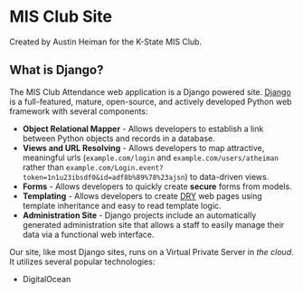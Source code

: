 # MIS Club Site

Created by Austin Heiman for the K-State MIS Club.

## What is Django?

The MIS Club Attendance web application is a Django powered site. [Django](https://www.djangoproject.com/) is a full-featured, mature, open-source, and actively developed Python web framework with several components:

- **Object Relational Mapper** - Allows developers to establish a link between Python objects and records in a database.
- **Views and URL Resolving** - Allows developers to map attractive, meaningful urls (`example.com/login` and `example.com/users/atheiman` rather than `example.com/Login.event?token=1n1u23ibsdf0&id=adf8b%89%78%23ajsn`) to data-driven views.
- **Forms** - Allows developers to quickly create **secure** forms from models.
- **Templating** - Allows developers to create [DRY](http://en.wikipedia.org/wiki/Don't_repeat_yourself) web pages using template inheritance and easy to read template logic.
- **Administration Site** - Django projects include an automatically generated administration site that allows a staff to easily manage their data via a functional web interface.

Our site, like most Django sites, runs on a Virtual Private Server in *the cloud*. It utilizes several popular technologies:

- DigitalOcean
